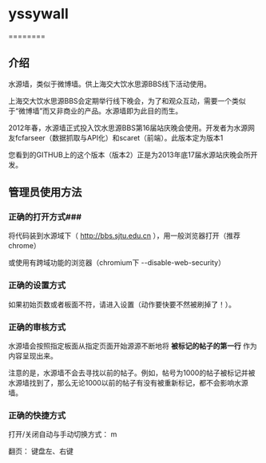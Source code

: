 # yssywall #
========

## 介绍 ##
水源墙，类似于微博墙。供上海交大饮水思源BBS线下活动使用。

上海交大饮水思源BBS会定期举行线下晚会，为了和观众互动，需要一个类似于“微博墙”而又非商业的产品。水源墙即为此目的而生。

2012年春，水源墙正式投入饮水思源BBS第16届站庆晚会使用。开发者为水源网友fcfarseer（数据抓取与API化）和scaret（前端）。此版本定为版本1

您看到的GITHUB上的这个版本（版本2）正是为2013年底17届水源站庆晚会所开发。

## 管理员使用方法 ##

### 正确的打开方式###

将代码装到水源域下（ http://bbs.sjtu.edu.cn ），用一般浏览器打开（推荐chrome）

或使用有跨域功能的浏览器（chromium下 --disable-web-security）

### 正确的设置方式 ###

如果初始页数或者板面不符，请进入设置（动作要快要不然被刷掉了！）。

### 正确的审核方式 ###

水源墙会按照指定板面从指定页面开始源源不断地将 **被标记的帖子的第一行** 作为内容呈现出来。

注意的是，水源墙不会去寻找以前的帖子。例如，帖号为1000的帖子被标记并被水源墙找到了，那么无论1000以前的帖子有没有被重新标记，都不会影响水源墙。

### 正确的快捷方式 ###

打开/关闭自动与手动切换方式： m

翻页： 键盘左、右键